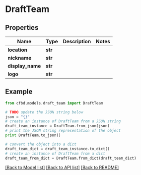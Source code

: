 # DraftTeam


## Properties
Name | Type | Description | Notes
------------ | ------------- | ------------- | -------------
**location** | **str** |  | 
**nickname** | **str** |  | 
**display_name** | **str** |  | 
**logo** | **str** |  | 

## Example

```python
from cfbd.models.draft_team import DraftTeam

# TODO update the JSON string below
json = "{}"
# create an instance of DraftTeam from a JSON string
draft_team_instance = DraftTeam.from_json(json)
# print the JSON string representation of the object
print DraftTeam.to_json()

# convert the object into a dict
draft_team_dict = draft_team_instance.to_dict()
# create an instance of DraftTeam from a dict
draft_team_from_dict = DraftTeam.from_dict(draft_team_dict)
```
[[Back to Model list]](../README.md#documentation-for-models) [[Back to API list]](../README.md#documentation-for-api-endpoints) [[Back to README]](../README.md)


